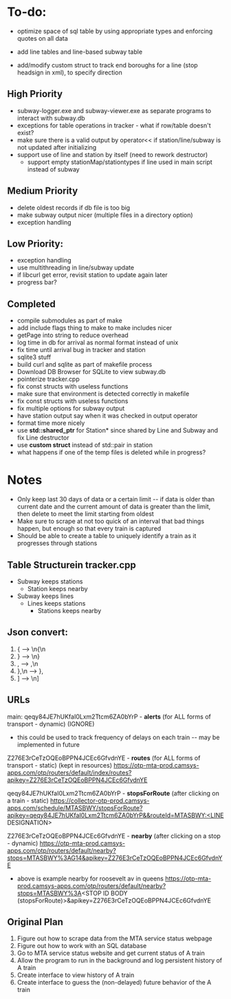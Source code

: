 # To-do:

- optimize space of sql table by using appropriate types and enforcing quotes on all data

- add line tables and line-based subway table
- add/modify custom struct to track end boroughs for a line (stop headsign in xml), to specify direction

## **High Priority**
- subway-logger.exe and subway-viewer.exe as separate programs to interact with subway.db
- exceptions for table operations in tracker - what if row/table doesn't exist?
- make sure there is a valid output by operator<< if station/line/subway is not updated after initializing
- support use of line and station by itself (need to rework destructor)
  - support empty stationMap/stationtypes if line used in main script instead of subway

## **Medium Priority**
- delete oldest records if db file is too big
- make subway output nicer (multiple files in a directory option)
- exception handling

## **Low Priority**:
- exception handling
- use multithreading in line/subway update
- if libcurl get error, revisit station to update again later
- progress bar?


## Completed
- compile submodules as part of make
- add include flags thing to make to make includes nicer
- getPage into string to reduce overhead
- log time in db for arrival as normal format instead of unix
- fix time until arrival bug in tracker and station
- sqlite3 stuff
- build curl and sqlite as part of makefile process
- Download DB Browser for SQLite to view subway.db 
- pointerize tracker.cpp
- fix const structs with useless functions
- make sure that environment is detected correctly in makefile
- fix const structs with useless functions
- fix multiple options for subway output
- have station output say when it was checked in output operator
- format time more nicely
- use **std::shared_ptr** for Station* since shared by Line and Subway and fix Line destructor
- use **custom struct** instead of std::pair in station
- what happens if one of the temp files is deleted while in progress?

# Notes
- Only keep last 30 days of data or a certain limit -- if data is older than current date and
  the current amount of data is greater than the limit, then delete to meet the limit starting from oldest
- Make sure to scrape at not too quick of an interval that bad things happen, but enough so that every train is captured
- Should be able to create a table to uniquely identify a train as it progresses through stations

## Table Structurein tracker.cpp
- Subway keeps stations
  - Station keeps nearby
- Subway keeps lines
  - Lines keeps stations
    - Stations keeps nearby

## Json convert:
  1. { --> \n{\n    
  2. } --> \n}
  3. , --> ,\n    
  4. },\n --> },
  5. ] --> \n]

## URLs
main: 
qeqy84JE7hUKfaI0Lxm2Ttcm6ZA0bYrP - **alerts** (for ALL forms of transport - dynamic) (IGNORE)
- this could be used to track frequency of delays on each train -- may be implemented in future


Z276E3rCeTzOQEoBPPN4JCEc6GfvdnYE - **routes** (for ALL forms of transport - static) (kept in resources)
  https://otp-mta-prod.camsys-apps.com/otp/routers/default/index/routes?apikey=Z276E3rCeTzOQEoBPPN4JCEc6GfvdnYE


qeqy84JE7hUKfaI0Lxm2Ttcm6ZA0bYrP - **stopsForRoute** (after clicking on a train - static)
  https://collector-otp-prod.camsys-apps.com/schedule/MTASBWY/stopsForRoute?apikey=qeqy84JE7hUKfaI0Lxm2Ttcm6ZA0bYrP&&routeId=MTASBWY:<LINE DESIGNATION>


Z276E3rCeTzOQEoBPPN4JCEc6GfvdnYE - **nearby** (after clicking on a stop - dynamic)
  https://otp-mta-prod.camsys-apps.com/otp/routers/default/nearby?stops=MTASBWY%3AG14&apikey=Z276E3rCeTzOQEoBPPN4JCEc6GfvdnYE
  - above is example nearby for roosevelt av in queens
  https://otp-mta-prod.camsys-apps.com/otp/routers/default/nearby?stops=MTASBWY%3A<STOP ID BODY (stopsForRoute)>&apikey=Z276E3rCeTzOQEoBPPN4JCEc6GfvdnYE

## Original Plan 
  1. Figure out how to scrape data from the MTA service status webpage
  2. Figure out how to work with an SQL database
  3. Go to MTA service status website and get current status of A train
  4. Allow the program to run in the background and log persistent history of A train
  5. Create interface to view history of A train
  6. Create interface to guess the (non-delayed) future behavior of the A train